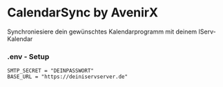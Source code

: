 # CalendarSync by AvenirX
Synchroniesiere dein gewünschtes Kalendarprogramm mit deinem IServ-Kalendar

### .env - Setup
```
SMTP_SECRET = "DEINPASSWORT"
BASE_URL = "https://deiniservserver.de"
```
